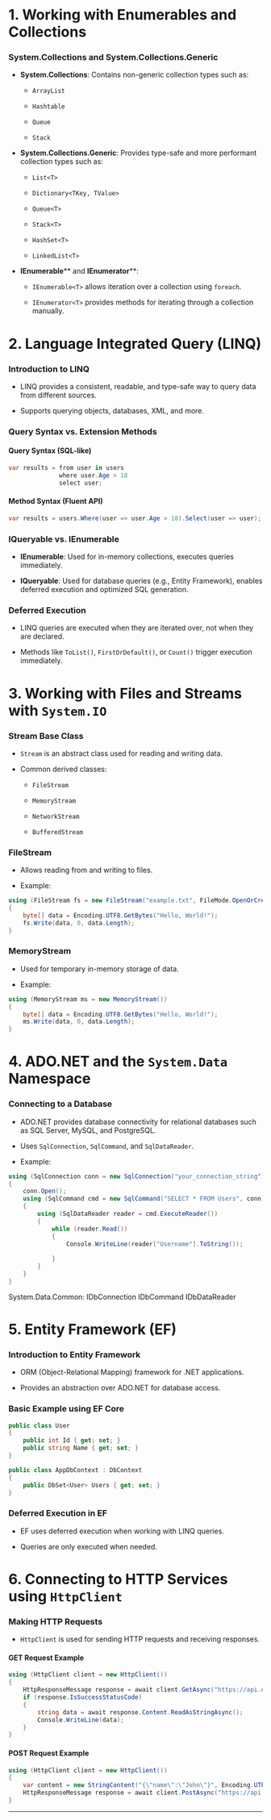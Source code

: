# 1. Working with Enumerables and Collections

### **System.Collections and System.Collections.Generic**

- **System.Collections**: Contains non-generic collection types such as:
    
    - `ArrayList`
        
    - `Hashtable`
        
    - `Queue`
        
    - `Stack`
        
- **System.Collections.Generic**: Provides type-safe and more performant collection types such as:
    
    - `List<T>`
        
    - `Dictionary<TKey, TValue>`
        
    - `Queue<T>`
        
    - `Stack<T>`
        
    - `HashSet<T>`
        
    - `LinkedList<T>`
        
- **IEnumerable**\*\* and **IEnumerator**\*\*:
    
    - `IEnumerable<T>` allows iteration over a collection using `foreach`.
        
    - `IEnumerator<T>` provides methods for iterating through a collection manually.
        

# 2. Language Integrated Query (LINQ)

### **Introduction to LINQ**

- LINQ provides a consistent, readable, and type-safe way to query data from different sources.
    
- Supports querying objects, databases, XML, and more.
    

### **Query Syntax vs. Extension Methods**

#### Query Syntax (SQL-like)

```csharp
var results = from user in users
              where user.Age > 18
              select user;
```

#### Method Syntax (Fluent API)

```csharp
var results = users.Where(user => user.Age > 18).Select(user => user);
```

### **IQueryable vs. IEnumerable**

- **IEnumerable**: Used for in-memory collections, executes queries immediately.
    
- **IQueryable**: Used for database queries (e.g., Entity Framework), enables deferred execution and optimized SQL generation.
    

### **Deferred Execution**

- LINQ queries are executed when they are iterated over, not when they are declared.
    
- Methods like `ToList()`, `FirstOrDefault()`, or `Count()` trigger execution immediately.
    

# 3. Working with Files and Streams with `System.IO`

### **Stream Base Class**

- `Stream` is an abstract class used for reading and writing data.
    
- Common derived classes:
    
    - `FileStream`
        
    - `MemoryStream`
        
    - `NetworkStream`
        
    - `BufferedStream`
        

### **FileStream**

- Allows reading from and writing to files.
    
- Example:
    

```csharp
using (FileStream fs = new FileStream("example.txt", FileMode.OpenOrCreate))
{
    byte[] data = Encoding.UTF8.GetBytes("Hello, World!");
    fs.Write(data, 0, data.Length);
}
```

### **MemoryStream**

- Used for temporary in-memory storage of data.
    
- Example:
    

```csharp
using (MemoryStream ms = new MemoryStream())
{
    byte[] data = Encoding.UTF8.GetBytes("Hello, World!");
    ms.Write(data, 0, data.Length);
}
```

# 4. ADO.NET and the `System.Data` Namespace

### **Connecting to a Database**

- ADO.NET provides database connectivity for relational databases such as SQL Server, MySQL, and PostgreSQL.
    
- Uses `SqlConnection`, `SqlCommand`, and `SqlDataReader`.
    
- Example:
    

```csharp
using (SqlConnection conn = new SqlConnection("your_connection_string"))
{
    conn.Open();
    using (SqlCommand cmd = new SqlCommand("SELECT * FROM Users", conn))
    {
        using (SqlDataReader reader = cmd.ExecuteReader())
        {
            while (reader.Read())
            {
                Console.WriteLine(reader["Username"].ToString());
                
            }
        }
    }
}
```

System.Data.Common:
IDbConnection
IDbCommand
IDbDataReader
# 5. Entity Framework (EF)

### **Introduction to Entity Framework**

- ORM (Object-Relational Mapping) framework for .NET applications.
    
- Provides an abstraction over ADO.NET for database access.
    

### **Basic Example using EF Core**

```csharp
public class User
{
    public int Id { get; set; }
    public string Name { get; set; }
}

public class AppDbContext : DbContext
{
    public DbSet<User> Users { get; set; }
}
```

### **Deferred Execution in EF**

- EF uses deferred execution when working with LINQ queries.
    
- Queries are only executed when needed.
    

# 6. Connecting to HTTP Services using `HttpClient`

### **Making HTTP Requests**

- `HttpClient` is used for sending HTTP requests and receiving responses.
    

#### **GET Request Example**

```csharp
using (HttpClient client = new HttpClient())
{
    HttpResponseMessage response = await client.GetAsync("https://api.example.com/data");
    if (response.IsSuccessStatusCode)
    {
        string data = await response.Content.ReadAsStringAsync();
        Console.WriteLine(data);
    }
}
```

#### **POST Request Example**

```csharp
using (HttpClient client = new HttpClient())
{
    var content = new StringContent("{\"name\":\"John\"}", Encoding.UTF8, "application/json");
    HttpResponseMessage response = await client.PostAsync("https://api.example.com/users", content);
}
```

---